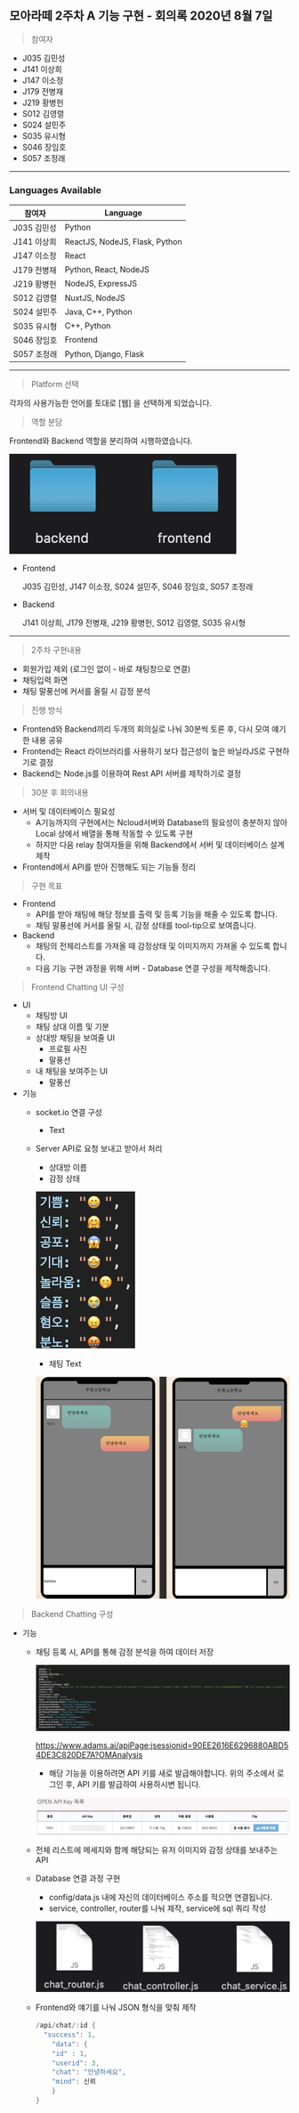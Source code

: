 ## 모아라떼 2주차 A 기능 구현 - 회의록 2020년 8월 7일

> 참여자

- J035 김민성
- J141 이상희
- J147 이소정
- J179 전병재
- J219 황병헌
- S012 김영렬
- S024 설민주
- S035 유시형
- S046 장임호
- S057 조정래 

---------------
### Languages Available

|참여자|Language|
|------|------|
|J035 김민성|Python|
|J141 이상희|ReactJS, NodeJS, Flask, Python|
|J147 이소정|React|
|J179 전병재|Python, React, NodeJS|
|J219 황병헌|NodeJS, ExpressJS|
|S012 김영렬|NuxtJS, NodeJS|
|S024 설민주|Java, C++, Python|
|S035 유시형|C++, Python|
|S046 장임호|Frontend|
|S057 조정래|Python, Django, Flask|

-----------
> Platform 선택

각자의 사용가능한 언어를 토대로 [웹] 을 선택하게 되었습니다.

> 역할 분담

Frontend와 Backend 역할을 분리하여 시행하였습니다.

![default](image/image1.png)
- Frontend

    J035 김민성, J147 이소정, S024 설민주, S046 장임호, S057 조정래

- Backend

    J141 이상희, J179 전병재, J219 황병헌, S012 김영렬, S035 유시형
-------------
> 2주차 구현내용

- 회원가입 제외 (로그인 없이 - 바로 채팅창으로 연결)
- 채팅입력 화면
- 채팅 말풍선에 커서를 올릴 시 감정 분석

> 진행 방식

- Frontend와 Backend끼리 두개의 회의실로 나눠 30분씩 토론 후, 다시 모여 얘기한 내용 공유
- Frontend는 React 라이브러리를 사용하기 보다 접근성이 높은 바닐라JS로 구현하기로 결정
- Backend는 Node.js를 이용하여 Rest API 서버를 제작하기로 결정

> 30분 후 회의내용

- 서버 및 데이터베이스 필요성
    - A기능까지의 구현에서는 Ncloud서버와 Database의 필요성이 충분하지 않아 Local 상에서 배열을 통해 작동할 수 있도록 구현
    - 하지만 다음 relay 참여자들을 위해 Backend에서 서버 및 데이터베이스 설계 제작
- Frontend에서 API를 받아 진행해도 되는 기능들 정리

> 구현 목표

- Frontend
    - API를 받아 채팅에 해당 정보를 출력 및 등록 기능을 해줄 수 있도록 합니다. 
    - 채팅 말풍선에 커서를 올릴 시, 감정 상태를 tool-tip으로 보여줍니다.
- Backend
    - 채팅의 전체리스트를 가져올 때 감정상태 및 이미지까지 가져올 수 있도록 합니다.
    - 다음 기능 구현 과정을 위해 서버 - Database 연결 구성을 제작해줍니다.

> Frontend Chatting UI 구성

- UI
    - 채팅방 UI
    - 채팅 상대 이름 및 기분
    - 상대방 채팅을 보여줄 UI
        - 프로필 사진
        - 말풍선
    - 내 채팅을 보여주는 UI
        - 말풍선
- 기능
    - socket.io 연결 구성
      - Text
    - Server API로 요청 보내고 받아서 처리
      - 상대방 이름
      - 감정 상태

      ![default](image/image2.png)
      - 채팅 Text

      ![default](image/image3.png)



> Backend Chatting 구성

- 기능
    - 채팅 등록 시, API를 통해 감정 분석을 하여 데이터 저장

      ![default](image/image4.png)

      <https://www.adams.ai/apiPage;jsessionid=90EE2616E6296880ABD54DE3C820DE7A?OMAnalysis>
      - 해당 기능을 이용하려면 API 키를 새로 발급해야합니다. 위의 주소에서 로그인 후, API 키를 발급하여 사용하시변 됩니다.
      
      ![default](image/image6.png)
    - 전체 리스트에 메세지와 함께 해당되는 유저 이미지와 감정 상태를 보내주는 API
    - Database 연결 과정 구현
        - config/data.js 내에 자신의 데이터베이스 주소를 적으면 연결됩니다.
        - service, controller, router를 나눠 제작, service에 sql 쿼리 작성

        ![default](image/image5.png)

    - Frontend와 얘기를 나눠 JSON 형식을 맞춰 제작

        ```swift
        /api/chat/:id {
          "success": 1,
        	"data": {
            "id" : 1,
            "userid": 3,
            "chat": "안녕하세요",
            "mind": 신뢰
        	}
        }
        ```
